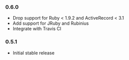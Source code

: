 ### 0.6.0

- Drop support for Ruby < 1.9.2 and ActiveRecord < 3.1
- Add support for JRuby and Rubinius
- Integrate with Travis CI

### 0.5.1

- Initial stable release
